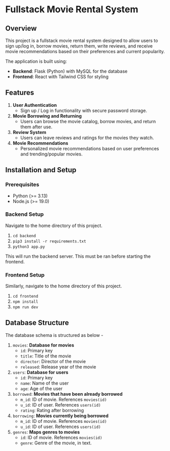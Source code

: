 # Fullstack Movie Rental System

## Overview

This project is a fullstack movie rental system designed to allow users to sign up/log in, borrow movies, return them, write reviews, and receive movie recommendations based on their preferences and current popularity.

The application is built using:

- **Backend**: Flask (Python) with MySQL for the database
- **Frontend**: React with Tailwind CSS for styling

## Features

1. **User Authentication**
   - Sign up / Log in functionality with secure password storage.
2. **Movie Borrowing and Returning**
   - Users can browse the movie catalog, borrow movies, and return them after use.
3. **Review System**
   - Users can leave reviews and ratings for the movies they watch.
4. **Movie Recommendations**
   - Personalized movie recommendations based on user preferences and trending/popular movies.

## Installation and Setup

### Prerequisites

- Python (>= 3.13)
- Node.js (>= 19.0)

### Backend Setup

Navigate to the home directory of this project.

1. `cd backend`
2. `pip3 install -r requirements.txt`
3. `python3 app.py`

This will run the backend server. This must be ran before starting the frontend.

### Frontend Setup

Similarly, navigate to the home directory of this project.

1. `cd frontend`
2. `npm install`
3. `npm run dev`

## Database Structure

The database schema is structured as below - 

1. `movies`: **Database for movies**
    - `id`: Primary key
    - `title`: Title of the movie
    - `director`: Director of the movie
    - `released`: Release year of the movie
2. `users`: **Database for users**
    - `id`: Primary key
    - `name`: Name of the user
    - `age`: Age of the user
3. `borrowed`: **Movies that have been already borrowed**
    - `m_id`: ID of movie. References `movies(id)`
    - `u_id`: ID of user. References `users(id)`
    - `rating`: Rating after borrowing
4. `borrowing`: **Movies currently being borrowed**
    - `m_id`: ID of movie. References `movies(id)`
    - `u_id`: ID of user. References `users(id)`
5. `genres`: **Maps genres to movies**
    - `id`: ID of movie. References `movies(id)`
    - `genre`: Genre of the movie, in text.
